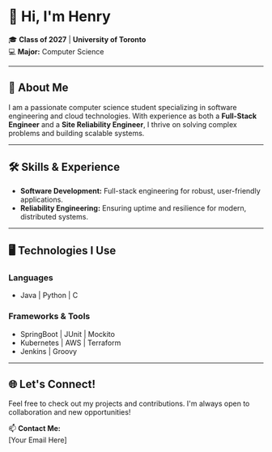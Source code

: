 # 👋 Hi, I'm Henry

🎓 **Class of 2027** | **University of Toronto**  
💻 **Major:** Computer Science  

---

## 🌟 About Me  
I am a passionate computer science student specializing in software engineering and cloud technologies. With experience as both a **Full-Stack Engineer** and a **Site Reliability Engineer**, I thrive on solving complex problems and building scalable systems.

---

## 🛠️ Skills & Experience  
- **Software Development:** Full-stack engineering for robust, user-friendly applications.  
- **Reliability Engineering:** Ensuring uptime and resilience for modern, distributed systems.  

---

## 🖥️ Technologies I Use  
### **Languages**  
- Java | Python | C  

### **Frameworks & Tools**  
- SpringBoot | JUnit | Mockito  
- Kubernetes | AWS | Terraform  
- Jenkins  | Groovy

---

## 🌐 Let's Connect!  
Feel free to check out my projects and contributions. I'm always open to collaboration and new opportunities!

📫 **Contact Me:**  
[Your Email Here]
